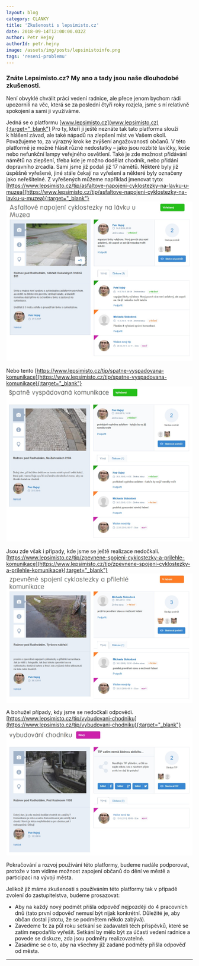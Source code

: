 ```yaml
---
layout: blog
category: CLANKY
title: 'Zkušenosti s lepsimisto.cz'
date: 2018-09-14T12:00:00.032Z
author: Petr Hejný
authorId: petr.hejny
image: /assets/img/posts/lepsimistoinfo.png
tags: 'reseni-problemu'
---
```

### Znáte Lepsimisto.cz? My ano a tady jsou naše dlouhodobé zkušenosti.
Není obvyklé chválit práci vedení radnice, ale přece jenom bychom rádi upozornili na věc, která se za poslední čtyři roky rozjela, jsme s ní relativně spokojení a sami ji využíváme.

Jedná se o platformu [www.lepsimisto.cz](www.lepsimisto.cz){:target="_blank"}  Pro ty, kteří ji ještě neznáte tak tato platforma slouží k hlášení závad, ale také nápadů na zlepšení míst ve Vašem okolí. Považujeme to, za výrazný krok ke zvýšení angažovanosti občanů. V této platformě je možné hlásit různé nedostatky – jako jsou rozbité lavičky, koše nebo nefunkční lampy veřejného osvětlení. Také je zde možnost přidávání námětů na zlepšení, třeba kde je možno dodělat chodník, nebo přidání dopravního zrcadla.
Sami jsme již podali již 17 námětů. Některé byly již úspěšně vyřešené, jiné stále čekají na vyřešení a některé byly označeny jako neřešitelné.
Z vyřešených můžeme například jmenovat tyto:
 [https://www.lepsimisto.cz/tip/asfaltove-napojeni-cyklostezky-na-lavku-u-muzea](https://www.lepsimisto.cz/tip/asfaltove-napojeni-cyklostezky-na-lavku-u-muzea){:target="_blank"}
![Obrázek lepsimisto](/assets/img/posts/lepsimisto1.jpg)




Nebo tento
[https://www.lepsimisto.cz/tip/spatne-vyspadovana-komunikace](https://www.lepsimisto.cz/tip/spatne-vyspadovana-komunikace){:target="_blank"}
![Obrázek lepsimisto](/assets/img/posts/lepsimisto2.jpg)












Jsou zde však i případy, kde jsme se ještě realizace nedočkali.
[https://www.lepsimisto.cz/tip/zpevnene-spojeni-cyklostezky-a-prilehle-komunikace](https://www.lepsimisto.cz/tip/zpevnene-spojeni-cyklostezky-a-prilehle-komunikace){:target="_blank"}
![Obrázek lepsimisto](/assets/img/posts/lepsimisto3.jpg)

A bohužel případy, kdy jsme se nedočkali odpovědi.
[https://www.lepsimisto.cz/tip/vybudovani-chodniku](https://www.lepsimisto.cz/tip/vybudovani-chodniku){:target="_blank"}
![Obrázek lepsimisto](/assets/img/posts/lepsimisto4.jpg)

Pokračování a rozvoj používání této platformy, budeme nadále podporovat, protože v tom vidíme možnost zapojení občanů do dění ve městě a participaci na vývoji města.

Jelikož již máme zkušenosti s používáním této platformy tak v případě zvolení do zastupitelstva, budeme prosazovat:
<ul><li>Aby na každý nový podmět přišla odpověď nejpozději do 4 pracovních dnů (tato první odpověď nemusí být nijak konkrétní. Důležité je, aby občan dostal jistotu, že se podmětem někdo zabývá).</li>
<li>Zavedeme 1x za půl roku setkání se zadavateli těch příspěvků, které se zatím nepodařilo vyřešit. Setkání by mělo být za účasti vedení radnice a povede se  diskuze, zda jsou podměty realizovatelné.</li>
<li>Zasadíme se o to, aby na všechny již zadané podměty přišla odpověď od města.</li></ul>


- - -
